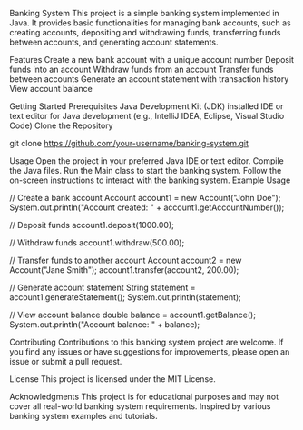 Banking System
This project is a simple banking system implemented in Java. It provides basic functionalities for managing bank accounts, such as creating accounts, depositing and withdrawing funds, transferring funds between accounts, and generating account statements.

Features
Create a new bank account with a unique account number
Deposit funds into an account
Withdraw funds from an account
Transfer funds between accounts
Generate an account statement with transaction history
View account balance


Getting Started
Prerequisites
Java Development Kit (JDK) installed
IDE or text editor for Java development (e.g., IntelliJ IDEA, Eclipse, Visual Studio Code)
Clone the Repository

git clone https://github.com/your-username/banking-system.git


Usage
Open the project in your preferred Java IDE or text editor.
Compile the Java files.
Run the Main class to start the banking system.
Follow the on-screen instructions to interact with the banking system.
Example Usage

// Create a bank account
Account account1 = new Account("John Doe");
System.out.println("Account created: " + account1.getAccountNumber());

// Deposit funds
account1.deposit(1000.00);

// Withdraw funds
account1.withdraw(500.00);

// Transfer funds to another account
Account account2 = new Account("Jane Smith");
account1.transfer(account2, 200.00);

// Generate account statement
String statement = account1.generateStatement();
System.out.println(statement);

// View account balance
double balance = account1.getBalance();
System.out.println("Account balance: " + balance);

Contributing
Contributions to this banking system project are welcome. If you find any issues or have suggestions for improvements, please open an issue or submit a pull request.

License
This project is licensed under the MIT License.

Acknowledgments
This project is for educational purposes and may not cover all real-world banking system requirements.
Inspired by various banking system examples and tutorials.
